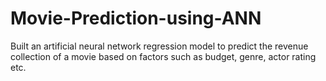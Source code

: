 # Movie-Prediction-using-ANN
Built an artificial neural network regression model to predict the revenue collection of a movie based on factors such as budget, genre, actor rating etc.
